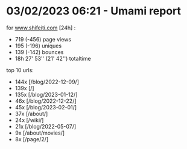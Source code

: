 # 03/02/2023 06:21 - Umami report
for www.shifeiti.com [24h] :

 - 719 (-456) page views
 - 195 (-196) uniques
 - 139 (-142) bounces
 - 18h 27' 53'' (21' 42'') totaltime


top 10 urls:
 - 144x [/blog/2022-12-09/]
 - 139x [/]
 - 135x [/blog/2023-01-12/]
 - 46x [/blog/2022-12-22/]
 - 45x [/blog/2023-02-01/]
 - 37x [/about/]
 - 24x [/wiki/]
 - 21x [/blog/2022-05-07/]
 - 9x [/about/movies/]
 - 8x [/page/2/]


